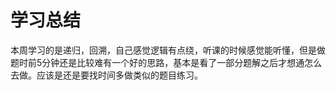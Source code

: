 # 学习总结

本周学习的是递归，回溯，自己感觉逻辑有点绕，听课的时候感觉能听懂，但是做题时前5分钟还是比较难有一个好的思路，基本是看了一部分题解之后才想通怎么去做。应该是还是要找时间多做类似的题目练习。